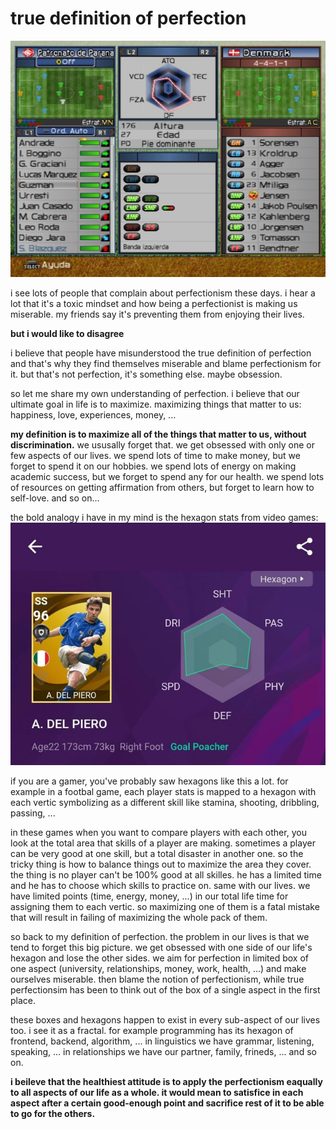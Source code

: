# true definition of perfection
![pes-hexagon](../assets/pes-hexagon.jpg)

i see lots of people that complain about perfectionism these days. i hear a lot that it's a toxic mindset and how being a perfectionist is making us miserable. my friends say it's preventing them from enjoying their lives.

**but i would like to disagree**

i believe that people have misunderstood the true definition of perfection and that's why they find themselves miserable and blame perfectionism for it. but that's not perfection, it's something else. maybe obsession.

so let me share my own understanding of perfection.
i believe that our ultimate goal in life is to maximize. maximizing things that matter to us: happiness, love, experiences, money, ...

**my definition is to maximize all of the things that matter to us, without discrimination.**
we ususally forget that. we get obsessed with only one or few aspects of our lives. we spend lots of time to make money, but we forget to spend it on our hobbies. we spend lots of energy on making academic success, but we forget to spend any for our health. we spend lots of resources on getting affirmation from others, but forget to learn how to self-love. and so on...

the bold analogy i have in my mind is the hexagon stats from video games:
![hexagon-stats-del-piero](../assets/hexagon-stats-del-piero.jpg)

if you are a gamer, you've probably saw hexagons like this a lot. for example in a footbal game, each player stats is mapped to a hexagon with each vertic symbolizing as a different skill like stamina, shooting, dribbling, passing, ...

in these games when you want to compare players with each other, you look at the total area that skills of a player are making. sometimes a player can be very good at one skill, but a total disaster in another one. so the tricky thing is how to balance things out to maximize the area they cover. the thing is no player can't be 100% good at all skilles. he has a limited time and he has to choose which skills to practice on. same with our lives. we have limited points (time, energy, money, ...) in our total life time for assigning them to each vertic. so maximizing one of them is a fatal mistake that will result in failing of maximizing the whole pack of them.

so back to my definition of perfection. the problem in our lives is that we tend to forget this big picture. we get obsessed with one side of our life's hexagon and lose the other sides. we aim for perfection in limited box of one aspect (university, relationships, money, work, health, ...) and make ourselves miserable. then blame the notion of perfectionism, while true perfectionsim has been to think out of the box of a single aspect in the first place.

these boxes and hexagons happen to exist in every sub-aspect of our lives too. i see it as a fractal. for example programming has its hexagon of frontend, backend, algorithm, ... in linguistics we have grammar, listening, speaking, ... in relationships we have our partner, family, frineds, ... and so on.

**i beileve that the healthiest attitude is to apply the perfectionism eaqually to all aspects of our life as a whole. it would mean to satisfice in each aspect after a certain good-enough point and sacrifice rest of it to be able to go for the others.**